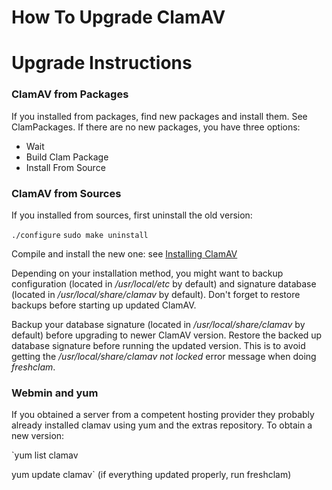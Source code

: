 # How To Upgrade ClamAV 

# Upgrade Instructions #

### ClamAV from Packages 

If you installed from packages, find new packages and install them. See ClamPackages.
If there are no new packages, you have three options:

* Wait
* Build Clam Package
* Install From Source

### ClamAV from Sources

If you installed from sources, first uninstall the old version:

`./configure`
`sudo make uninstall`

Compile and install the new one: see [Installing ClamAV]

Depending on your installation method, you might want to backup configuration (located in _/usr/local/etc_ by default) and signature database (located in _/usr/local/share/clamav_ by default). Don't forget to restore backups before starting up updated ClamAV.  

Backup your database signature (located in _/usr/local/share/clamav_ by default) before upgrading to newer ClamAV version. Restore the backed up database signature before running the updated version. This is to avoid getting the _/usr/local/share/clamav not locked_ error message when doing _freshclam_.

### Webmin and yum

If you obtained a server from a competent hosting provider they probably already installed clamav using yum and the extras repository. To obtain a new version:

`yum list clamav

yum update clamav` (if everything updated properly, run freshclam)

[Installing ClamAV]: https://github.com/vrtadmin/clamav-faq/blob/master/faq/Installing.md

[Upgrade Instructions]: https://github.com/vrtadmin/clamav-faq/blob/master/faq/Upgrading.md
